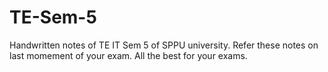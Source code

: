 # TE-Sem-5
Handwritten notes of TE IT Sem 5 of SPPU university. Refer these notes on last momement of your exam. All the best for your exams.
